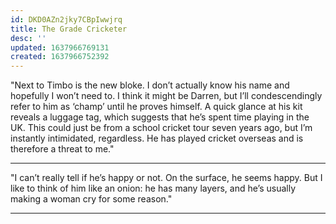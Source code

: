 ```yaml
---
id: DKD0AZn2jky7CBpIwwjrq
title: The Grade Cricketer
desc: ''
updated: 1637966769131
created: 1637966752392
---
```



"Next to Timbo is the new bloke. I don’t actually know his name and hopefully I won’t need to. I think it might be Darren, but I’ll condescendingly refer to him as ‘champ’ until he proves himself. A quick glance at his kit reveals a luggage tag, which suggests that he’s spent time playing in the UK. This could just be from a school cricket tour seven years ago, but I’m instantly intimidated, regardless. He has played cricket overseas and is therefore a threat to me."

---------

"I can’t really tell if he’s happy or not. On the surface, he seems happy. But I like to think of him like an onion: he has many layers, and he’s usually making a woman cry for some reason."

---------
